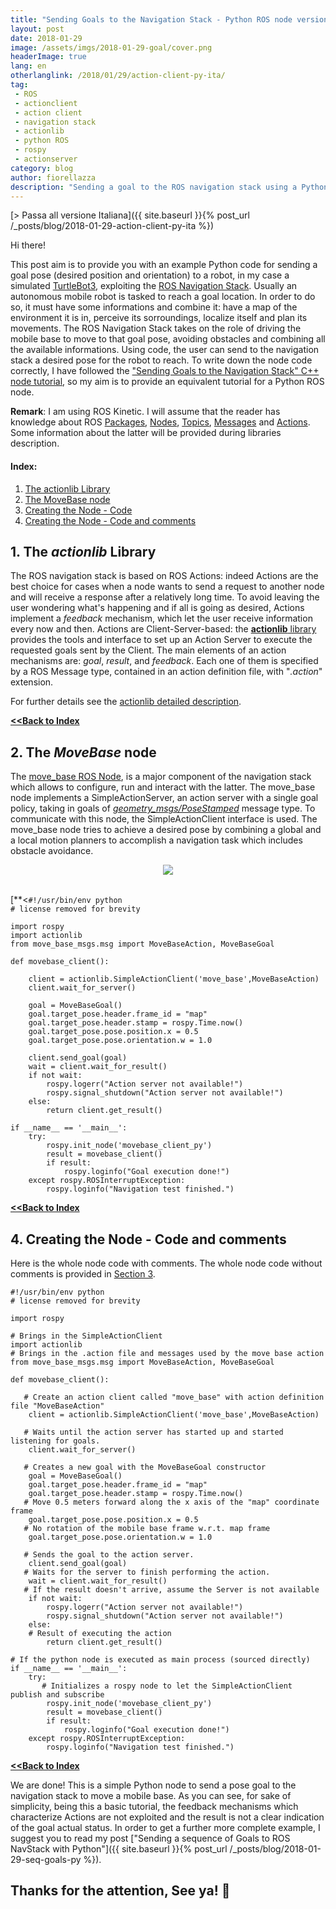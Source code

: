 ```yaml
---
title: "Sending Goals to the Navigation Stack - Python ROS node version"
layout: post
date: 2018-01-29
image: /assets/imgs/2018-01-29-goal/cover.png
headerImage: true
lang: en
otherlanglink: /2018/01/29/action-client-py-ita/
tag:
 - ROS
 - actionclient
 - action client
 - navigation stack
 - actionlib
 - python ROS
 - rospy
 - actionserver
category: blog
author: fiorellazza
description: "Sending a goal to the ROS navigation stack using a Python node"
---
```

[> Passa all versione Italiana]({{ site.baseurl }}{% post_url /_posts/blog/2018-01-29-action-client-py-ita %})

Hi there!

This post aim is to provide you with an example Python code for sending a goal pose (desired position and orientation) to a robot, in my case a simulated [TurtleBot3](http://wiki.ros.org/Robots/TurtleBot), exploiting the [ROS Navigation Stack](http://wiki.ros.org/navigation). 
Usually an autonomous mobile robot is tasked to reach a goal location. In order to do so, it must have some informations and combine it: have a map of the environment it is in, perceive its sorroundings, localize itself and plan its movements. The ROS Navigation Stack takes on the role of driving the mobile base to move to that goal pose, avoiding obstacles and combining all the available informations. 
Using code, the user can send to the navigation stack a desired pose for the robot to reach. To write down the node code correctly, I have followed the ["Sending Goals to the Navigation Stack" C++ node tutorial](http://wiki.ros.org/navigation/Tutorials/SendingSimpleGoals), so my aim is to provide an equivalent tutorial for a Python ROS node.

**Remark**: I am using ROS Kinetic. I will assume that the reader has knowledge about ROS [Packages](http://wiki.ros.org/Packages), [Nodes](http://wiki.ros.org/Nodes), [Topics](http://wiki.ros.org/Topics), [Messages](http://wiki.ros.org/msg) and [Actions](http://wiki.ros.org/actionlib#Overview). Some information about the latter will be provided during libraries description.

#### Index:
1. [The actionlib Library](#1-the-actionlib-library)
2. [The MoveBase node](#2-the-movebase-node)
3. [Creating the Node - Code](#3-creating-the-node---code)
4. [Creating the Node - Code and comments](#4-creating-the-node---code-and-comments)

## 1. The ***actionlib*** Library
The ROS navigation stack is based on ROS Actions: indeed Actions are the best choice for cases when a node wants to send a request to another node and will receive a response after a relatively long time. To avoid leaving the user wondering what's happening and if all is going as desired, Actions implement a *feedback* mechanism, which let the user receive information every now and then. Actions are Client-Server-based: the [**actionlib** library](http://wiki.ros.org/actionlib#Client-Server_Interaction) provides the tools and interface to set up an Action Server to execute the requested goals sent by the Client. The main elements of an action mechanisms are: *goal*, *result*, and *feedback*. Each one of them is specified by a ROS Message type, contained in an action definition file, with "*.action*" extension.

For further details see the [actionlib detailed description](http://wiki.ros.org/actionlib/DetailedDescription).

[**<<Back to Index**](#index)
## 2. The ***MoveBase*** node 
The [move_base ROS Node](http://wiki.ros.org/move_base), is a major component of the navigation stack which allows to configure, run and interact with the latter. The move_base node implements a SimpleActionServer, an action server with a single goal policy, taking in goals of [*geometry_msgs/PoseStamped*](http://docs.ros.org/api/geometry_msgs/html/msg/PoseStamped.html) message type. To communicate with this node, the SimpleActionClient interface is used. The move_base node tries to achieve a desired pose by combining a global and a local motion planners to accomplish a navigation task which includes obstacle avoidance. 
<p align="center"> 
    <image src="/assets/imgs/2018-01-29-goal/movebase.png" /> 
</p>
<br>
[**<<Back to Index**](#index)
## 3. Creating the Node - Code
Here is the whole node code without comments. For comments see [Section 4](#4-creating-the-node---code-and-comments).

```
#!/usr/bin/env python
# license removed for brevity

import rospy
import actionlib
from move_base_msgs.msg import MoveBaseAction, MoveBaseGoal

def movebase_client():

    client = actionlib.SimpleActionClient('move_base',MoveBaseAction)
    client.wait_for_server()

    goal = MoveBaseGoal()
    goal.target_pose.header.frame_id = "map"
    goal.target_pose.header.stamp = rospy.Time.now()
    goal.target_pose.pose.position.x = 0.5
    goal.target_pose.pose.orientation.w = 1.0

    client.send_goal(goal)
    wait = client.wait_for_result()
    if not wait:
        rospy.logerr("Action server not available!")
        rospy.signal_shutdown("Action server not available!")
    else:
        return client.get_result()

if __name__ == '__main__':
    try:
        rospy.init_node('movebase_client_py')
        result = movebase_client()
        if result:
            rospy.loginfo("Goal execution done!")
    except rospy.ROSInterruptException:
        rospy.loginfo("Navigation test finished.")
```

[**<<Back to Index**](#index)
## 4. Creating the Node - Code and comments
Here is the whole node code with comments. The whole node code without comments is provided in [Section 3](#3-creating-the-node---code).

```
#!/usr/bin/env python
# license removed for brevity

import rospy

# Brings in the SimpleActionClient
import actionlib
# Brings in the .action file and messages used by the move base action
from move_base_msgs.msg import MoveBaseAction, MoveBaseGoal

def movebase_client():

   # Create an action client called "move_base" with action definition file "MoveBaseAction"
    client = actionlib.SimpleActionClient('move_base',MoveBaseAction)
 
   # Waits until the action server has started up and started listening for goals.
    client.wait_for_server()

   # Creates a new goal with the MoveBaseGoal constructor
    goal = MoveBaseGoal()
    goal.target_pose.header.frame_id = "map"
    goal.target_pose.header.stamp = rospy.Time.now()
   # Move 0.5 meters forward along the x axis of the "map" coordinate frame 
    goal.target_pose.pose.position.x = 0.5
   # No rotation of the mobile base frame w.r.t. map frame
    goal.target_pose.pose.orientation.w = 1.0

   # Sends the goal to the action server.
    client.send_goal(goal)
   # Waits for the server to finish performing the action.
    wait = client.wait_for_result()
   # If the result doesn't arrive, assume the Server is not available
    if not wait:
        rospy.logerr("Action server not available!")
        rospy.signal_shutdown("Action server not available!")
    else:
    # Result of executing the action
        return client.get_result()   

# If the python node is executed as main process (sourced directly)
if __name__ == '__main__':
    try:
       # Initializes a rospy node to let the SimpleActionClient publish and subscribe
        rospy.init_node('movebase_client_py')
        result = movebase_client()
        if result:
            rospy.loginfo("Goal execution done!")
    except rospy.ROSInterruptException:
        rospy.loginfo("Navigation test finished.")
```

[**<<Back to Index**](#index)

We are done! This is a simple Python node to send a pose goal to the navigation stack to move a mobile base. As you can see, for sake of simplicity, being this a basic tutorial, the feedback mechanisms which characterize Actions are not exploited and the result is not a clear indication of the goal actual status. In order to get a further more complete example, I suggest you to read my post ["Sending a sequence of Goals to ROS NavStack with Python"]({{ site.baseurl }}{% post_url /_posts/blog/2018-01-29-seq-goals-py %}).

## Thanks for the attention, See ya! :hibiscus:
